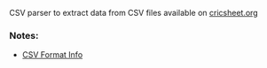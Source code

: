 CSV parser to extract data from CSV files available on [cricsheet.org](https://cricsheet.org/)

### Notes:

- [CSV Format Info](https://cricsheet.org/format/csv_ashwin/)